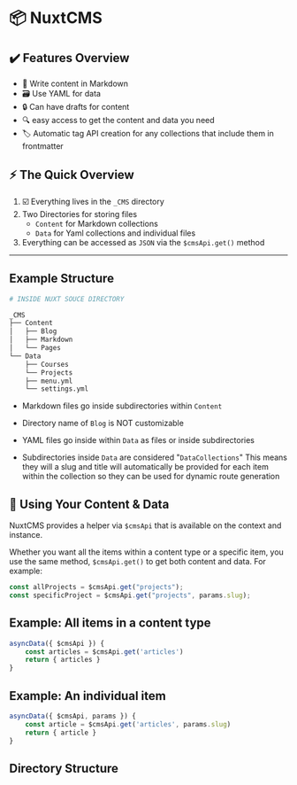 # :package: NuxtCMS

## :heavy_check_mark: Features Overview

- :memo: Write content in Markdown
- :card_file_box: Use YAML for data
- :lock: Can have drafts for content
- :mag: easy access to get the content and data you need
- :label: Automatic tag API creation for any collections that include them in frontmatter
  <!-- - Easy & Consistent access -->

## :zap: The Quick Overview

1. :ballot_box_with_check: Everything lives in the `_CMS` directory
2. Two Directories for storing files
   - `Content` for Markdown collections
   - `Data` for Yaml collections and individual files
3. Everything can be accessed as `JSON` via the `$cmsApi.get()` method

---

## Example Structure

```sh
# INSIDE NUXT SOUCE DIRECTORY

_CMS
├── Content
│   ├── Blog
│   ├── Markdown
│   └── Pages
└── Data
    ├── Courses
    └── Projects
    ├── menu.yml
    └── settings.yml
```

- Markdown files go inside subdirectories within `Content`

- Directory name of `Blog` is NOT customizable

- YAML files go inside within `Data` as files or inside subdirectories

- Subdirectories inside `Data` are considered "`DataCollections`"
  This means they will a slug and title will automatically be provided for each
  item within the collection so they can be used for dynamic route generation

## :page_facing_up: Using Your Content & Data

NuxtCMS provides a helper via `$cmsApi` that is available on the context and instance.

Whether you want all the items within a content type or a specific item, you use the same method, `$cmsApi.get()` to get both content and data. For example:

```js
const allProjects = $cmsApi.get("projects");
const specificProject = $cmsApi.get("projects", params.slug);
```

## Example: All items in a content type

```js
asyncData({ $cmsApi }) {
    const articles = $cmsApi.get('articles')
    return { articles }
}
```

## Example: An individual item

```js
asyncData({ $cmsApi, params }) {
    const article = $cmsApi.get('articles', params.slug)
    return { article }
}
```

## Directory Structure
